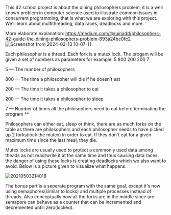 
This 42 school project is about the dining philosophers problem, it is a well known problem in computer science used to illustrate common issues in concurrent programming,
that is what we are exploring with this project. We'll learn about multithreading, data races, deadlocks and more.

More elaborate explanation:
https://medium.com/@ruinadd/philosophers-42-guide-the-dining-philosophers-problem-893a24bc0fe2
![Screenshot from 2024-03-13 10-07-11](https://github.com/Rikkopanda/philoshophers/assets/101322592/5d458112-06cc-43e4-8445-dfaad395c081)



Each philosopher is a thread.
Each fork is a mutex lock.
The progam will be given a set of numbers as parameters for example:
5 800 200 200 7

5 — The number of philosophers

800 — The time a philosopher will die if he doesn’t eat

200 — The time it takes a philosopher to eat

200 — The time it takes a philosopher to sleep

7 — Number of times all the philosophers need to eat before terminating the program **


Philosophers can either eat, sleep or think, there are as much forks on the table as there are philosophers and each philosopher needs
to have picked up 2 forks(lock the mutex) in order to eat. If they don't eat for a given maximum time since the last meal, they die.

Mutex locks are usually used to protect a commonly used data among theads as not read/write it at the same time and thus causing data races.
the danger of using these locks is creating deadlocks which we also want to avoid.
Below is a picture given to visualize what happens.

![20210503214018](https://github.com/Rikkopanda/philoshophers/assets/101322592/830f4b78-d0f4-4dfe-9696-5426093055cb)

The bonus part is a seperate program with the same goal, except it's now using semaphores(similar to locks) and
multiple processes instead of threads. Also conceptually now all the forks are in the middle since are 
semapore can behave as a counter that can be incremented and decremented untill zero(locked).


